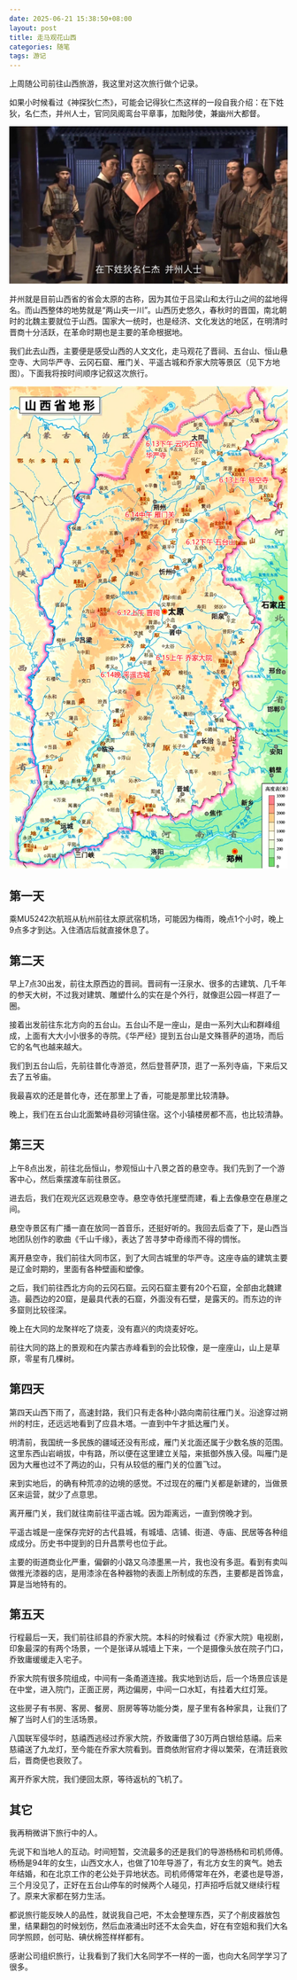 ```yaml
---
date: 2025-06-21 15:38:50+08:00
layout: post
title: 走马观花山西
categories: 随笔
tags: 游记
---
```


上周随公司前往山西旅游，我这里对这次旅行做个记录。

如果小时候看过《神探狄仁杰》，可能会记得狄仁杰这样的一段自我介绍：在下姓狄，名仁杰，并州人士，官同凤阁鸾台平章事，加黜陟使，兼幽州大都督。

![神探狄仁杰](/album/direnjie.jpg)

并州就是目前山西省的省会太原的古称，因为其位于吕梁山和太行山之间的盆地得名。而山西整体的地势就是“两山夹一川”。山西历史悠久，春秋时的晋国，南北朝时的北魏主要就位于山西。国家大一统时，也是经济、文化发达的地区，在明清时晋商十分活跃，在革命时期也是主要的革命根据地。

我们此去山西，主要便是感受山西的人文文化，走马观花了晋祠、五台山、恒山悬空寺、大同华严寺、云冈石窟、雁门关、平遥古城和乔家大院等景区（见下方地图）。下面我将按时间顺序记叙这次旅行。

![地图](/album/shanxi-roadmap.jpg)


## 第一天

乘MU5242次航班从杭州前往太原武宿机场，可能因为梅雨，晚点1个小时，晚上9点多才到达。入住酒店后就直接休息了。

## 第二天

早上7点30出发，前往太原西边的晋祠。晋祠有一汪泉水、很多的古建筑、几千年的参天大树，不过我对建筑、雕塑什么的实在是个外行，就像逛公园一样逛了一圈。

接着出发前往东北方向的五台山。五台山不是一座山，是由一系列大山和群峰组成，上面有大大小小很多的寺院。《华严经》提到五台山是文殊菩萨的道场，而后它的名气也越来越大。

我们到五台山后，先前往普化寺游览，然后登菩萨顶，逛了一系列寺庙，下来后又去了五爷庙。

我最喜欢的还是普化寺，还在那里上了香，可能是那里比较清静。

晚上，我们在五台山北面繁峙县砂河镇住宿。这个小镇楼房都不高，也比较清静。

## 第三天

上午8点出发，前往北岳恒山，参观恒山十八景之首的悬空寺。我们先到了一个游客中心，然后乘摆渡车前往景区。

进去后，我们在观光区远观悬空寺。悬空寺依托崖壁而建，看上去像悬空在悬崖之间。

悬空寺景区有广播一直在放同一首音乐，还挺好听的。我回去后查了下，是山西当地团队创作的歌曲《千山千缘》，表达了苦寻梦中奇缘而不得的惆怅。

离开悬空寺，我们前往大同市区，到了大同古城里的华严寺。这座寺庙的建筑主要是辽金时期的，里面有各种壁画和塑像。

之后，我们前往西北方向的云冈石窟。云冈石窟主要有20个石窟，全部由北魏建造。最西边的20窟，是最具代表的石窟，外面没有石壁，是露天的。而东边的许多窟则比较径深。

晚上在大同的龙聚祥吃了烧麦，没有嘉兴的肉烧麦好吃。

前往大同的路上的景观和在内蒙古赤峰看到的会比较像，是一座座山，山上是草原，零星有几棵树。

## 第四天

第四天山西下雨了，高速封路，我们只有走各种小路向南前往雁门关。沿途穿过朔州的村庄，还远远地看到了应县木塔。一直到中午才抵达雁门关。

明清前，我国统一多民族的疆域还没有形成，雁门关北面还属于少数名族的范围。这里东西山岩峭拔，中有路，所以便在这里建立关隘，来抵御外族入侵。叫雁门是因为大雁也过不了两边的山，只有从较低的雁门关的位置飞过。

来到实地后，的确有种荒凉的边境的感觉。不过现在的雁门关都是新建的，当做景区来运营，就少了点意思。

离开雁门关，我们就往南前往平遥古城。因为距离远，一直到傍晚才到。

平遥古城是一座保存完好的古代县城，有城墙、店铺、街道、寺庙、民居等各种组成成分。历史书中提到的日升昌票号也位于此。

主要的街道商业化严重，偏僻的小路又乌漆墨黑一片，我也没有多逛。看到有卖叫做推光漆器的店，是用漆涂在各种器物的表面上所制成的东西，主要都是首饰盒，算是当地特有的。


## 第五天

行程最后一天，我们前往祁县的乔家大院。本科的时候看过《乔家大院》电视剧，印象最深的有两个场景，一个是张译从城墙上下来，一个是摄像头放在院子门口，乔致庸缓缓走入宅子。

乔家大院有很多院组成，中间有一条甬道连接。我实地到访后，后一个场景应该是在中堂，进入院门，正面正房，两边偏房，中间一口水缸，有挂着大红灯笼。

这些房子有书房、客房、餐房、厨房等等功能分类，屋子里有各种家具，让我们了解了当时人们的生活场景。

八国联军侵华时，慈禧西逃经过乔家大院，乔致庸借了30万两白银给慈禧。后来慈禧送了九龙灯，至今能在乔家大院看到。晋商依附官府才得以繁荣，在清廷衰败后，晋商便也衰败了。

离开乔家大院，我们便回太原，等待返杭的飞机了。


## 其它

我再稍微讲下旅行中的人。

先说下和当地人的互动。时间短暂，交流最多的还是我们的导游杨杨和司机师傅。杨杨是94年的女生，山西文水人，也做了10年导游了，有北方女生的爽气。她去年结婚，和在北京工作的老公处于异地状态。司机师傅常年在外，老婆也是导游，三个月没见了，正好在五台山停车的时候两个人碰见，打声招呼后就又继续行程了。原来大家都在努力生活。

都说旅行能反映人的品性，就说我自己吧，不太会整理东西，买了个削皮器放包里，结果翻包的时候划伤，然后血液涌出时还不太会失血，好在有空姐和我们大名同学照顾，创可贴、碘伏棉签样样都有。

感谢公司组织旅行，让我看到了我们大名同学不一样的一面，也向大名同学学习了很多。










